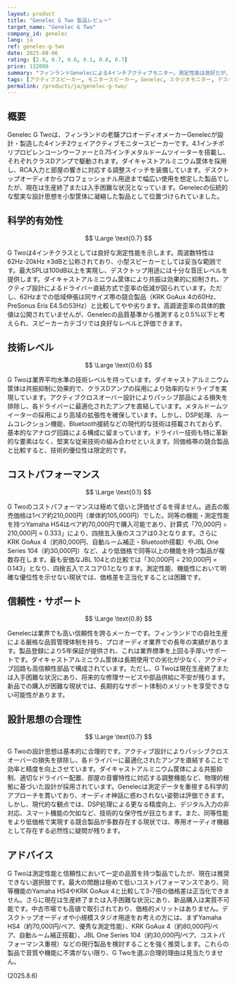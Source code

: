 ```yaml
---
layout: product
title: "Genelec G Two 製品レビュー"
target_name: "Genelec G Two"
company_id: genelec
lang: ja
ref: genelec-g-two
date: 2025-08-06
rating: [2.9, 0.7, 0.6, 0.1, 0.8, 0.7]
price: 132000
summary: "フィンランドGenelecによる4インチアクティブモニター。測定性能は良好だが、同等機能の製品と比較して価格が約6-10倍と極めて高価。現在は限定的な入手状況。"
tags: [アクティブスピーカー, モニタースピーカー, Genelec, スタジオモニター, デスクトップスピーカー]
permalink: /products/ja/genelec-g-two/
---
```


## 概要

Genelec G Twoは、フィンランドの老舗プロオーディオメーカーGenelecが設計・製造した4インチ2ウェイアクティブモニタースピーカーです。4.1インチポリプロピレンコーンウーファーと0.75インチメタルドームツイーターを搭載し、それぞれクラスDアンプで駆動されます。ダイキャストアルミニウム筐体を採用し、RCA入力と部屋の響きに対応する調整スイッチを装備しています。デスクトップオーディオからプロフェッショナル用途まで幅広い使用を想定した製品でしたが、現在は生産終了または入手困難な状況となっています。Genelecの伝統的な堅実な設計思想を小型筐体に凝縮した製品として位置づけられていました。

## 科学的有効性

$$ \Large \text{0.7} $$

G Twoは4インチクラスとしては良好な測定性能を示します。周波数特性は62Hz-20kHz ±3dBと公称されており、小型スピーカーとしては妥当な範囲です。最大SPLは100dB以上を実現し、デスクトップ用途には十分な音圧レベルを提供します。ダイキャストアルミニウム筐体により共振は効果的に抑制され、アクティブ設計によるドライバー直結方式で歪率の低減が図られています。ただし、62Hzまでの低域伸張は同サイズ帯の競合製品（KRK GoAux 4の60Hz、PreSonus Eris E4.5の53Hz）と比較してやや劣ります。高調波歪率の具体的数値は公開されていませんが、Genelecの品質基準から推測すると0.5%以下と考えられ、スピーカーカテゴリでは良好なレベルと評価できます。

## 技術レベル

$$ \Large \text{0.6} $$

G Twoは業界平均水準の技術レベルを持っています。ダイキャストアルミニウム筐体は共振抑制に効果的で、クラスDアンプの採用により効率的なドライブを実現しています。アクティブクロスオーバー設計によりパッシブ部品による損失を排除し、各ドライバーに最適化されたアンプを直結しています。メタルドームツイーターの採用により高域の拡張性を確保しています。しかし、DSP処理、ルームコレクション機能、Bluetooth接続などの現代的な技術は搭載されておらず、基本的なアナログ回路による構成に留まっています。ドライバー技術も特に革新的な要素はなく、堅実な従来技術の組み合わせといえます。同価格帯の競合製品と比較すると、技術的優位性は限定的です。

## コストパフォーマンス

$$ \Large \text{0.1} $$

G Twoのコストパフォーマンスは極めて低いと評価せざるを得ません。過去の販売価格は1ペア約210,000円（単体約105,000円）でした。同等の機能・測定性能を持つYamaha HS4はペア約70,000円で購入可能であり、計算式「70,000円 ÷ 210,000円 = 0.333」により、四捨五入後のスコアは0.3となります。さらにKRK GoAux 4（約80,000円、自動ルーム補正・Bluetooth搭載）やJBL One Series 104（約30,000円）など、より低価格で同等以上の機能を持つ製品が複数存在します。最も安価なJBL 104との比較では「30,000円 ÷ 210,000円 = 0.143」となり、四捨五入でスコア0.1となります。測定性能、機能性において明確な優位性を示せない現状では、価格差を正当化することは困難です。

## 信頼性・サポート

$$ \Large \text{0.8} $$

Genelecは業界でも高い信頼性を誇るメーカーです。フィンランドでの自社生産による厳格な品質管理体制を持ち、プロオーディオ業界での長年の実績があります。製品登録により5年保証が提供され、これは業界標準を上回る手厚いサポートです。ダイキャストアルミニウム筐体は長期使用での劣化が少なく、アクティブ回路も高信頼性部品で構成されています。ただし、G Twoは現在生産終了または入手困難な状況にあり、将来的な修理サービスや部品供給に不安が残ります。新品での購入が困難な現状では、長期的なサポート体制のメリットを享受できない可能性があります。

## 設計思想の合理性

$$ \Large \text{0.7} $$

G Twoの設計思想は基本的に合理的です。アクティブ設計によりパッシブクロスオーバーの損失を排除し、各ドライバーに最適化されたアンプを直結することで効率と精度を向上させています。ダイキャストアルミニウム筐体による共振抑制、適切なドライバー配置、部屋の音響特性に対応する調整機能など、物理的根拠に基づいた設計が採用されています。Genelecは測定データを重視する科学的アプローチを貫いており、オーディオ神話に惑わされない姿勢は評価できます。しかし、現代的な観点では、DSP処理による更なる精度向上、デジタル入力の非対応、スマート機能の欠如など、技術的な保守性が目立ちます。また、同等性能をより低価格で実現する競合製品が多数存在する現状では、専用オーディオ機器として存在する必然性に疑問が残ります。

## アドバイス

G Twoは測定性能と信頼性において一定の品質を持つ製品でしたが、現在は推奨できない選択肢です。最大の問題は極めて低いコストパフォーマンスであり、同等機能のYamaha HS4やKRK GoAux 4と比較して3-7倍の価格差は正当化できません。さらに現在は生産終了または入手困難な状況にあり、新品購入は実質不可能です。中古市場でも高値で取引されており、価格的メリットはありません。デスクトップオーディオや小規模スタジオ用途をお考えの方には、まずYamaha HS4（約70,000円/ペア、優秀な測定性能）、KRK GoAux 4（約80,000円/ペア、自動ルーム補正搭載）、JBL One Series 104（約30,000円/ペア、コストパフォーマンス重視）などの現行製品を検討することを強く推奨します。これらの製品で音質や機能に不満がない限り、G Twoを選ぶ合理的理由は見当たりません。

(2025.8.6)